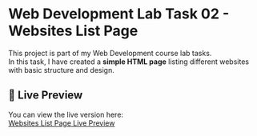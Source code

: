 # Web Development Lab Task 02 - Websites List Page

This project is part of my Web Development course lab tasks.  
In this task, I have created a **simple HTML page** listing different websites with basic structure and design.

## 🔗 Live Preview

You can view the live version here:  
[Websites List Page Live Preview](https://raw.githack.com/MuhammadIqbal009/Web_Design_and_Development_Course_2022-SE-42/main/Lab_Task_02/Websides.html)



